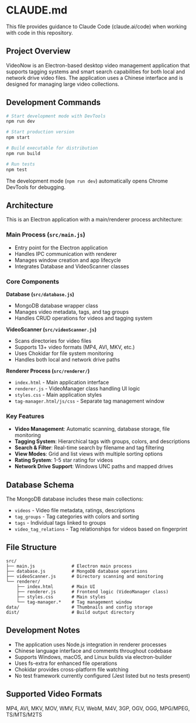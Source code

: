 # CLAUDE.md

This file provides guidance to Claude Code (claude.ai/code) when working with code in this repository.

## Project Overview

VideoNow is an Electron-based desktop video management application that supports tagging systems and smart search capabilities for both local and network drive video files. The application uses a Chinese interface and is designed for managing large video collections.

## Development Commands

```bash
# Start development mode with DevTools
npm run dev

# Start production version
npm start

# Build executable for distribution
npm run build

# Run tests
npm test
```

The development mode (`npm run dev`) automatically opens Chrome DevTools for debugging.

## Architecture

This is an Electron application with a main/renderer process architecture:

### Main Process (`src/main.js`)
- Entry point for the Electron application
- Handles IPC communication with renderer
- Manages window creation and app lifecycle
- Integrates Database and VideoScanner classes

### Core Components

**Database (`src/database.js`)**
- MongoDB database wrapper class
- Manages video metadata, tags, and tag groups
- Handles CRUD operations for videos and tagging system

**VideoScanner (`src/videoScanner.js`)**
- Scans directories for video files
- Supports 13+ video formats (MP4, AVI, MKV, etc.)
- Uses Chokidar for file system monitoring
- Handles both local and network drive paths

**Renderer Process (`src/renderer/`)**
- `index.html` - Main application interface
- `renderer.js` - VideoManager class handling UI logic
- `styles.css` - Main application styles
- `tag-manager.html/js/css` - Separate tag management window

### Key Features

- **Video Management**: Automatic scanning, database storage, file monitoring
- **Tagging System**: Hierarchical tags with groups, colors, and descriptions
- **Search & Filter**: Real-time search by filename and tag filtering
- **View Modes**: Grid and list views with multiple sorting options
- **Rating System**: 1-5 star rating for videos
- **Network Drive Support**: Windows UNC paths and mapped drives

## Database Schema

The MongoDB database includes these main collections:
- `videos` - Video file metadata, ratings, descriptions
- `tag_groups` - Tag categories with colors and sorting
- `tags` - Individual tags linked to groups
- `video_tag_relations` - Tag relationships for videos based on fingerprint

## File Structure

```
src/
├── main.js              # Electron main process
├── database.js          # MongoDB database operations
├── videoScanner.js      # Directory scanning and monitoring
└── renderer/
    ├── index.html       # Main UI
    ├── renderer.js      # Frontend logic (VideoManager class)
    ├── styles.css       # Main styles
    └── tag-manager.*    # Tag management window
data/                    # Thumbnails and config storage
dist/                    # Build output directory
```

## Development Notes

- The application uses Node.js integration in renderer processes
- Chinese language interface and comments throughout codebase
- Supports Windows, macOS, and Linux builds via electron-builder
- Uses fs-extra for enhanced file operations
- Chokidar provides cross-platform file watching
- No test framework currently configured (Jest listed but no tests present)

## Supported Video Formats

MP4, AVI, MKV, MOV, WMV, FLV, WebM, M4V, 3GP, OGV, OGG, MPG/MPEG, TS/MTS/M2TS